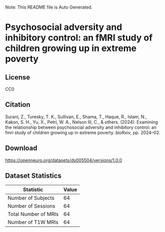 Note: This README file is Auto Generated.

# Psychosocial adversity and inhibitory control: an fMRI study of children growing up in extreme poverty

## License

CC0

## Citation

Surani, Z., Turesky, T. K., Sullivan, E., Shama, T., Haque, R., Islam, N., Kakon, S. H., Yu, X., Petri, W. A., Nelson III, C., & others. (2024). Examining the relationship between psychosocial adversity and inhibitory control: an fmri study of children growing up in extreme poverty. bioRxiv, pp. 2024–02.

## Download

https://openneuro.org/datasets/ds005504/versions/1.0.0

## Dataset Statistics

| Statistic | Value |
| --- | --- |
| Number of Subjects | 64 |
| Number of Sessions | 64 |
| Total Number of MRIs | 64 |
| Number of T1W MRIs | 64 |

